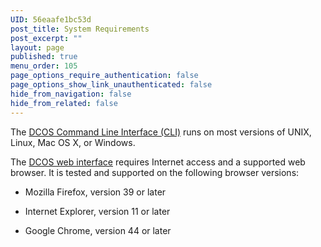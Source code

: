 ```yaml
---
UID: 56eaafe1bc53d
post_title: System Requirements
post_excerpt: ""
layout: page
published: true
menu_order: 105
page_options_require_authentication: false
page_options_show_link_unauthenticated: false
hide_from_navigation: false
hide_from_related: false
---
```

The [DCOS Command Line Interface (CLI)][1] runs on most versions of UNIX, Linux, Mac OS X, or Windows.

The [DCOS web interface][2] requires Internet access and a supported web browser. It is tested and supported on the following browser versions:

*   Mozilla Firefox, version 39 or later

*   Internet Explorer, version 11 or later

*   Google Chrome, version 44 or later

<!-- *   Apple Safari, version 8 or later -->

 [1]: ../administration/cli/
 [2]: ../administration/webinterface/